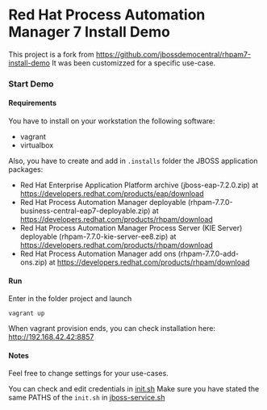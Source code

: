 Red Hat Process Automation Manager 7 Install Demo
=================================================

This project is a fork from https://github.com/jbossdemocentral/rhpam7-install-demo
It was been customizzed for a specific use-case.

### Start Demo

#### Requirements

You have to install on your workstation the following software:

 - vagrant
 - virtualbox

Also, you have to create and add in `.installs` folder the JBOSS application packages:

 * Red Hat Enterprise Application Platform archive (jboss-eap-7.2.0.zip) at https://developers.redhat.com/products/eap/download
 * Red Hat Process Automation Manager deployable (rhpam-7.7.0-business-central-eap7-deployable.zip) at https://developers.redhat.com/products/rhpam/download
 * Red Hat Process Automation Manager Process Server (KIE Server) deployable (rhpam-7.7.0-kie-server-ee8.zip) at https://developers.redhat.com/products/rhpam/download
 * Red Hat Process Automation Manager add ons (rhpam-7.7.0-add-ons.zip) at https://developers.redhat.com/products/rhpam/download

#### Run

Enter in the folder project and launch

```
vagrant up
```

When vagrant provision ends, you can check installation here: http://192.168.42.42:8857

#### Notes

Feel free to change settings for your use-cases.

You can check and edit credentials in [init.sh](./init.sh)
Make sure you have stated the same PATHS of the `init.sh` in [jboss-service.sh](./.support/jboss-service.sh)
